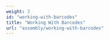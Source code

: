```yaml
---
weight: 3
id: "working-with-barcodes"
title: "Working With Barcodes"
url: "assembly/working-with-barcodes"
---
```


